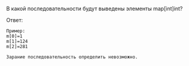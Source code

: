 В какой последовательности будут выведены элементы map[int]int?

Ответ:
```
Пример:
m[0]=1
m[1]=124
m[2]=281

Зарание последовательность определить невозможно.
```